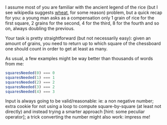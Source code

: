 I assume most of you are familiar with the ancient legend of the rice (but I see wikipedia suggests [wheat](https://en.wikipedia.org/wiki/Wheat_and_chessboard_problem), for some reason) problem, but a quick recap for you: a young man asks as a compensation only 1 grain of rice for the first square, 2 grains for the second, 4 for the third, 8 for the fourth and so on, always doubling the previous.

Your task is pretty straightforward (but not necessarily easy): given an amount of grains, you need to return up to which square of the chessboard one should count in order to get at least as many.

As usual, a few examples might be way better than thousands of words from me:

```js
squaresNeeded(0) === 0
squaresNeeded(1) === 1
squaresNeeded(2) === 2
squaresNeeded(3) === 2
squaresNeeded(4) === 3
```

Input is always going to be valid/reasonable: ie: a non negative number; extra cookie for not using a loop to compute square-by-square (at least not directly) and instead trying a smarter approach [hint: some peculiar operator]; a trick converting the number might also work: impress me!
